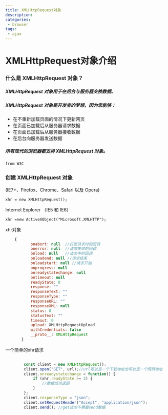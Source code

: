 ```yaml
---
title: XMLHttpRequest对象
description: 
categories:
 - browser 
tags: 
 - ajax
---
```


# XMLHttpRequest对象介绍

### 什么是 XMLHttpRequest 对象？

##### XMLHttpRequest 对象用于在后台与服务器交换数据。
    
#####  XMLHttpRequest 对象是开发者的梦想，因为您能够：
    
   - 在不重新加载页面的情况下更新网页
   - 在页面已加载后从服务器请求数据
   - 在页面已加载后从服务器接收数据
   - 在后台向服务器发送数据
   
##### 所有现代的浏览器都支持 XMLHttpRequest 对象。
    from W3C

### 创建 XMLHttpRequest 对象
    
 (IE7+、Firefox、Chrome、Safari 以及 Opera) 
   
    xhr = new XMLHttpRequest();
    
  Internet Explorer （IE5 和 IE6）
  
    xhr =new ActiveXObject("Microsoft.XMLHTTP");

  xhr对象  
```js
    {
           onabort: null  //打断请求时的回调
           onerror: null  //请求失败的回调
           onload: null   //请求中的回调
           onloadend: null //请求结束
           onloadstart: null //请求开始
           onprogress: null 
           onreadystatechange: null     
           ontimeout: null
           readyState: 0
           response: ""
           responseText: ""
           responseType: ""
           responseURL: ""
           responseXML: null
           status: 0
           statusText: ""
           timeout: 0
           upload: XMLHttpRequestUpload 
           withCredentials: false
           __proto__: XMLHttpRequest
       }
```

一个简单的xhr请求

```js
 
        const client = new XMLHttpRequest();
        client.open("GET", url);//url可以是一个下载地址也可以是一个网页地址
        client.onreadystatechange = function() {
            if (xhr.readyState >= 3) {
                //数据成功返回
            }
        };
        client.responseType = "json";
        client.setRequestHeader("Accept", "application/json");
        client.send(); //get请求不需要send数据
 
```

